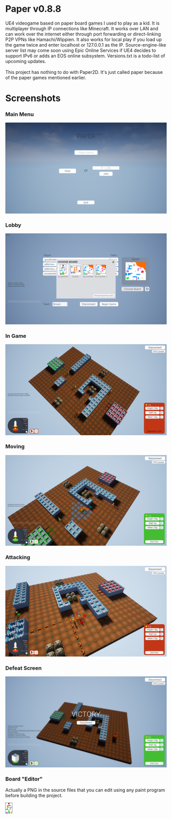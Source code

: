 # Paper v0.8.8
UE4 videogame based on paper board games I used to play as a kid. It is multiplayer through IP connections like Minecraft. It works over LAN and can work over the internet either through port forwarding or direct-linking P2P VPNs like Hamachi/Wippien. It also works for local play if you load up the game twice and enter localhost or 127.0.0.1 as the IP. Source-engine-like server list may come soon using Epic Online Services if UE4 decides to support IPv6 or adds an EOS online subsystem. Versions.txt is a todo-list of upcoming updates.<br />
<br />
This project has nothing to do with Paper2D. It's just called paper because of the paper games mentioned earlier.<br />

# Screenshots
### Main Menu
![Screenshot_00](https://raw.githubusercontent.com/goodtrailer/Paper/master/Screenshots/Screenshot_00.png)
### Lobby
![Screenshot_01](https://raw.githubusercontent.com/goodtrailer/Paper/master/Screenshots/Screenshot_01.png)
### In Game
![Screenshot_02](https://raw.githubusercontent.com/goodtrailer/Paper/master/Screenshots/Screenshot_02.png)
### Moving
![Screenshot_03](https://raw.githubusercontent.com/goodtrailer/Paper/master/Screenshots/Screenshot_03.png)
### Attacking
![Screenshot_04](https://raw.githubusercontent.com/goodtrailer/Paper/master/Screenshots/Screenshot_04.png)
### Defeat Screen
![Screenshot_05](https://raw.githubusercontent.com/goodtrailer/Paper/master/Screenshots/Screenshot_05.png)
### Board "Editor"
Actually a PNG in the source files that you can edit using any paint program before building the project.

![T_Board_BC.jpg](https://raw.githubusercontent.com/goodtrailer/Paper/master/Content/Textures/T_Board_BC.png)
